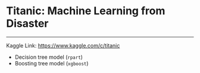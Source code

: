 
# Titanic: Machine Learning from Disaster  

------  
Kaggle Link: https://www.kaggle.com/c/titanic  

* Decision tree model (`rpart`) 
* Boosting tree model (`xgboost`)   

